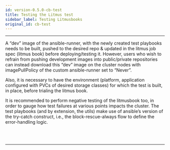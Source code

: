 ```yaml
---
id: version-0.5.0-cb-test
title: Testing the Litmus test
sidebar_label: Testing Litmusbooks
original_id: cb-test
---
```

------

A “dev” image of the ansible-runner, with the newly created test 
playbooks needs to be built, pushed to the desired repo & updated in 
the litmus job spec (litmus book) before deploying/testing it. 
However, users who wish to refrain from pushing development images 
into public/private repositories can instead download this “dev” image 
on the cluster nodes with imagePullPolicy of the custom ansible-runner 
set to “Never”. 

Also, it is necessary to have the environment (platform, application 
configured with PVCs of desired storage classes) for which the test is 
built, in place, before trialing the litmus book. 

It is recommended to perform negative testing of the litmusbook too, in 
order to gauge how test failures at various points impacts the cluster. 
The test playbooks (and by extension, the utils) make use of ansible’s 
version of the try-catch construct, i.e., the block-rescue-always flow 
to define the error-handling logic.

<br>

<br>

<hr>

<br>

<br>



<!-- Hotjar Tracking Code for https://docs.openebs.io -->

<script>
    (function(h,o,t,j,a,r){
        h.hj=h.hj||function(){(h.hj.q=h.hj.q||[]).push(arguments)};
        h._hjSettings={hjid:1239116,hjsv:6};
        a=o.getElementsByTagName('head')[0];
        r=o.createElement('script');r.async=1;
        r.src=t+h._hjSettings.hjid+j+h._hjSettings.hjsv;
        a.appendChild(r);
    })(window,document,'https://static.hotjar.com/c/hotjar-','.js?sv=');
</script>


<!-- Global site tag (gtag.js) - Google Analytics -->

<script async src="https://www.googletagmanager.com/gtag/js?id=UA-92076314-12"></script>
<script>
  window.dataLayer = window.dataLayer || [];
  function gtag(){dataLayer.push(arguments);}
  gtag('js', new Date());

  gtag('config', 'UA-92076314-12');
</script>
